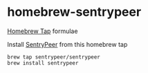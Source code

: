 # homebrew-sentrypeer
[Homebrew Tap](https://docs.brew.sh/Taps) formulae

Install [SentryPeer](https://github.com/SentryPeer/SentryPeer) from this homebrew tap

    brew tap sentrypeer/sentrypeer
    brew install sentrypeer
